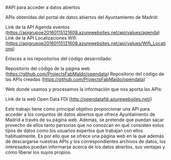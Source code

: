 #API para acceder a datos abiertos

APIs obtenidas del portal de datos abiertos del Ayuntamiento de Madrid:

  Link de la API Agenda eventos
  (https://apigrupoe20160115121608.azurewebsites.net/api/values/agenda)
  Link de la API Localizaciones Wifi
  (https://apigrupoe20160115121608.azurewebsites.net/api/values/Wifi_Locations)

Enlaces a los repositorios del código desarrollado:

  Repositorio del código de la página web
  (https://github.com/ProjectsFabMaldo/opendata)
  Repositorio del código de las APIs creadas 
  (https://github.com/ProjectsFabMaldo/opendata)

Web donde usamos y procesamos la información que nos aporta las APIs:

  Link de la web Open Data FDI
  (http://opendatafdi.azurewebsites.net/)


Este trabajo tiene como principal objetivo proporcionar una API para acceder a los conjuntos de datos abiertos que ofrece
Ayuntamiento de Madrid a través de su página web. Además, se pretende que puedan sacar provecho de ellos tanto personas que no 
conozcan en qué consisten estos tipos de datos como los usuarios expertos que trabajan con ellos habitualmente. Es por ello 
que se ofrece una página web en la que además de descargarse nuestras APIs y los correspondientes archivos de datos, los 
interesados puedan informarse acerca de los datos abiertos, sus ventajas y cómo liberar los suyos propios. 
